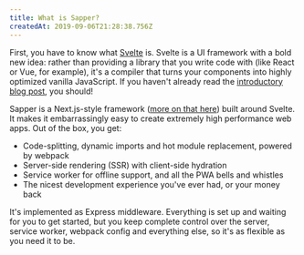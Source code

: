 ```yaml
---
title: What is Sapper?
createdAt: 2019-09-06T21:28:38.756Z
---
```


First, you have to know what [Svelte](https://svelte.dev) is. Svelte is a UI framework with a bold new idea: rather than providing a library that you write code with (like React or Vue, for example), it's a compiler that turns your components into highly optimized vanilla JavaScript. If you haven't already read the [introductory blog post](https://svelte.dev/blog/frameworks-without-the-framework), you should!

Sapper is a Next.js-style framework ([more on that here](blog/how-is-sapper-different-from-next-js)) built around Svelte. It makes it embarrassingly easy to create extremely high performance web apps. Out of the box, you get:

- Code-splitting, dynamic imports and hot module replacement, powered by webpack
- Server-side rendering (SSR) with client-side hydration
- Service worker for offline support, and all the PWA bells and whistles
- The nicest development experience you've ever had, or your money back

It's implemented as Express middleware. Everything is set up and waiting for you to get started, but you keep complete control over the server, service worker, webpack config and everything else, so it's as flexible as you need it to be.